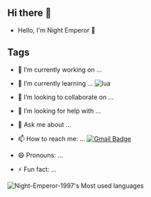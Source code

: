 ## Hi there 👋

- Hello, I'm Night Emperor 👋

## Tags

- 🔭 I’m currently working on ...
- 🌱 I’m currently learning ... 
![lua](https://img.shields.io/badge/lua-5.2-blue?style=for-the-badge&logo=lua&logoColor=blue) 
- 👯 I’m looking to collaborate on ...
- 🤔 I’m looking for help with ...
- 💬 Ask me about ...
- 📫 How to reach me: ... 
[![Gmail Badge](https://img.shields.io/badge/-Gmail-c14438?style=flat-square&logo=Gmail&logoColor=white&link=mailto:night.emperor.1997@gmail.com)](mailto:night.emperor.1997@gmail.com)

- 😄 Pronouns: ...
- ⚡ Fun fact: ...


![Night-Emperor-1997's Most used languages](https://github-readme-stats.vercel.app/api/top-langs?username=Night-Emperor-1997&show_icons=true&count_private=true&theme=gotham)

